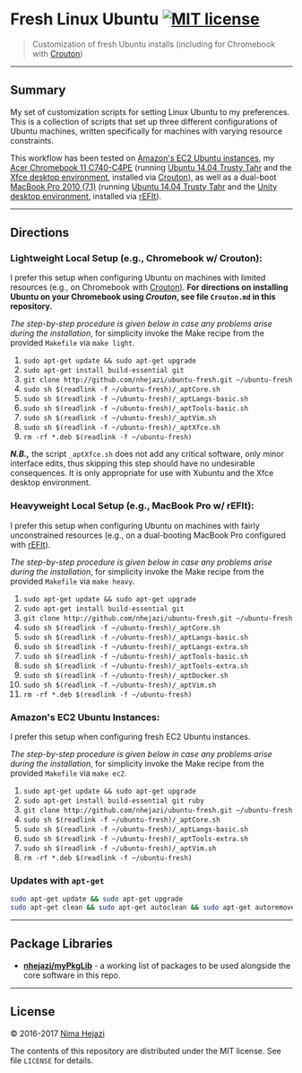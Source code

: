 # Fresh Linux Ubuntu [![MIT license](http://img.shields.io/badge/license-MIT-brightgreen.svg)](http://opensource.org/licenses/MIT)

> Customization of fresh Ubuntu installs (including for Chromebook with
[Crouton](https://github.com/dnschneid/crouton))

---

## Summary

My set of customization scripts for setting Linux Ubuntu to my preferences. This
is a collection of scripts that set up three different configurations of Ubuntu
machines, written specifically for machines with varying resource constraints.

This workflow has been tested on [Amazon's EC2 Ubuntu
instances](https://aws.amazon.com/marketplace/pp/B00JV9JBDS), my [Acer
Chromebook 11 C740-C4PE](http://www.acer.com/ac/en/US/content/model/NX.EF2AA.002)
(running [Ubuntu 14.04 Trusty Tahr](http://releases.ubuntu.com/14.04/) and
the [Xfce desktop environment](http://www.xfce.org/), installed via
[Crouton](https://github.com/dnschneid/crouton)), as well as a dual-boot
[MacBook Pro 2010 (7,1)](https://support.apple.com/kb/sp583?locale=en_US)
(running [Ubuntu 14.04 Trusty Tahr](http://releases.ubuntu.com/14.04/) and the
[Unity desktop environment](https://unity.ubuntu.com/),
installed via [rEFIt](http://refit.sourceforge.net/)).

---

## Directions

### Lightweight Local Setup (e.g., Chromebook w/ Crouton):
I prefer this setup when configuring Ubuntu on machines with limited resources
(e.g., on Chromebook with [Crouton](https://github.com/dnschneid/crouton)).
__For directions on installing Ubuntu on your Chromebook using _Crouton_, see
file `Crouton.md` in this repository.__

_The step-by-step procedure is given below in case any problems arise during the
installation_, for simplicity invoke the Make recipe from the provided
`Makefile` via `make light`.

1. `sudo apt-get update && sudo apt-get upgrade`
2. `sudo apt-get install build-essential git`
3. `git clone http://github.com/nhejazi/ubuntu-fresh.git ~/ubuntu-fresh`
4. `sudo sh $(readlink -f ~/ubuntu-fresh)/_aptCore.sh`
5. `sudo sh $(readlink -f ~/ubuntu-fresh)/_aptLangs-basic.sh`
6. `sudo sh $(readlink -f ~/ubuntu-fresh)/_aptTools-basic.sh`
7. `sudo sh $(readlink -f ~/ubuntu-fresh)/_aptVim.sh`
8. `sudo sh $(readlink -f ~/ubuntu-fresh)/_aptXfce.sh`
9. `rm -rf *.deb $(readlink -f ~/ubuntu-fresh)`

**_N.B.,_** the script `_aptXfce.sh` does not add any critical software, only
minor interface edits, thus skipping this step should have no undesirable
consequences. It is only appropriate for use with Xubuntu and the Xfce desktop
environment.


### Heavyweight Local Setup (e.g., MacBook Pro w/ rEFIt):
I prefer this setup when configuring Ubuntu on machines with fairly
unconstrained resources (e.g., on a dual-booting MacBook Pro configured with
[rEFIt](http://refit.sourceforge.net/)).

_The step-by-step procedure is given below in case any problems arise during the
installation_, for simplicity invoke the Make recipe from the provided
`Makefile` via `make heavy`.

1. `sudo apt-get update && sudo apt-get upgrade`
2. `sudo apt-get install build-essential git`
3. `git clone http://github.com/nhejazi/ubuntu-fresh.git ~/ubuntu-fresh`
4. `sudo sh $(readlink -f ~/ubuntu-fresh)/_aptCore.sh`
5. `sudo sh $(readlink -f ~/ubuntu-fresh)/_aptLangs-basic.sh`
6. `sudo sh $(readlink -f ~/ubuntu-fresh)/_aptLangs-extra.sh`
7. `sudo sh $(readlink -f ~/ubuntu-fresh)/_aptTools-basic.sh`
8. `sudo sh $(readlink -f ~/ubuntu-fresh)/_aptTools-extra.sh`
9. `sudo sh $(readlink -f ~/ubuntu-fresh)/_aptDocker.sh`
10. `sudo sh $(readlink -f ~/ubuntu-fresh)/_aptVim.sh`
11. `rm -rf *.deb $(readlink -f ~/ubuntu-fresh)`


### Amazon's EC2 Ubuntu Instances:
I prefer this setup when configuring fresh EC2 Ubuntu instances.

_The step-by-step procedure is given below in case any problems arise during the
installation_, for simplicity invoke the Make recipe from the provided
`Makefile` via `make ec2`.

1. `sudo apt-get update && sudo apt-get upgrade`
2. `sudo apt-get install build-essential git ruby`
3. `git clone http://github.com/nhejazi/ubuntu-fresh.git ~/ubuntu-fresh`
4. `sudo sh $(readlink -f ~/ubuntu-fresh)/_aptCore.sh`
5. `sudo sh $(readlink -f ~/ubuntu-fresh)/_aptLangs-basic.sh`
6. `sudo sh $(readlink -f ~/ubuntu-fresh)/_aptTools-extra.sh`
7. `sudo sh $(readlink -f ~/ubuntu-fresh)/_aptVim.sh`
8. `rm -rf *.deb $(readlink -f ~/ubuntu-fresh)`


### Updates with `apt-get`
```bash
sudo apt-get update && sudo apt-get upgrade
sudo apt-get clean && sudo apt-get autoclean && sudo apt-get autoremove
```

---

## Package Libraries

* __[nhejazi/myPkgLib](https://github.com/nhejazi/myPkgLib)__ - a working list
    of packages to be used alongside the core software in this repo.

---

## License

&copy; 2016-2017 [Nima Hejazi](http://nimahejazi.org)

The contents of this repository are distributed under the MIT license. See file
`LICENSE` for details.
